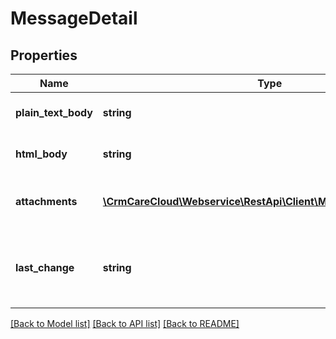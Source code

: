 # MessageDetail

## Properties
Name | Type | Description | Notes
------------ | ------------- | ------------- | -------------
**plain_text_body** | **string** | Plain text body of the message. | 
**html_body** | **string** | HTML body of the message. | 
**attachments** | [**\CrmCareCloud\Webservice\RestApi\Client\Model\AttachmentInfo[]**](AttachmentInfo.md) | List of the attachments from the message. | [optional] 
**last_change** | **string** | Date and time of the last change. *(YYYY-MM-DD HH:MM:SS)* | [optional] 

[[Back to Model list]](../../README.md#documentation-for-models) [[Back to API list]](../../README.md#documentation-for-api-endpoints) [[Back to README]](../../README.md)

